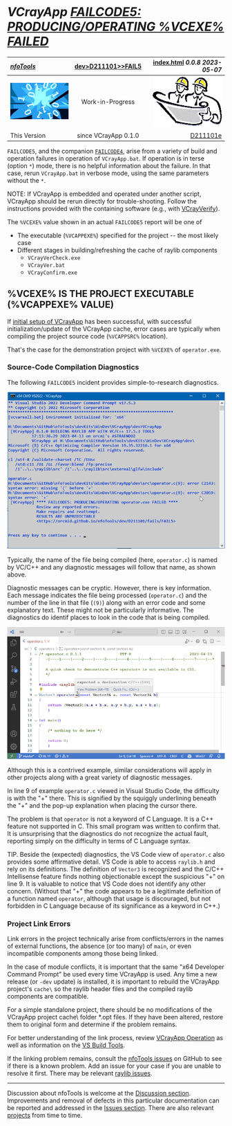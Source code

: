 <!-- index.md 0.0.8                 UTF-8                          2023-05-07
     ----1----|----2----|----3----|----4----|----5----|----6----|----7----|--*

              FAILCODE5: PRODUCING/OPERATING %VCEXE% FAILED
     -->

# ***VCrayApp** [FAILCODE5: PRODUCING/OPERATING %VCEXE% FAILED](.)*

| ***[nfoTools](../../../../)*** | [dev](../../../)[>D211101](../../)[>](../)[>FAIL5](.) | [index.html](index.html) ***0.0.8 2023-05-07*** |
| :--                |       :-:          | --: |
| ![nfotools](../../../../images/nfoWorks-2014-06-02-1702-LogoSmall.png) | Work-in-Progress | ![Hard Hat Area](../../../../images/hardhat-logo.gif) |
|              |                     |           |
| This Version | since VCrayApp 0.1.0 | [D211101e](../../e) |

`FAILCODE5`, and the companion [`FAILCODE4`](..\FAIL4), arise from a variety
of build and operation failures in operation of `VCrayApp.bat`.  If operation
is in terse (option `*`) mode, there is no helpful information about
the failure.  In that case, rerun `VCrayApp.bat` in verbose mode, using the
same parameters without the `*`.

NOTE: If VCrayApp is embedded and operated under another script, VCrayApp
should be rerun directly for trouble-shooting.  Follow the instructions
provided with the containing software (e.g., with
[VCrayVerify](https://orcmid.github.io/nfoTools/dev/D230202/)).

The `%VCEXE%` value shown in an actual `FAILCODE5` report will be one of

* The executable (`%VCAPPEXE%`) specified for the project -- the most likely
case
* Different stages in building/refreshing the cache of raylib components
  * `VCrayVerCheck.exe`
  * `VCrayVer.bat`
  * `VCrayConfirm.exe`

## %VCEXE% IS THE PROJECT EXECUTABLE (%VCAPPEXE% VALUE)

If [initial setup of VCrayApp](../../a) has been successful, with
successful initialization/update of the VCrayApp cache,  error cases are
typically when compiling the project source code (`%VCAPPSRC%` location).

That's the case for the demonstration project with `%VCEXE%` of
`operator.exe`.

### Source-Code Compilation Diagnostics

The following `FAILCODE5` incident provides simple-to-research diagnostics.

![FAILCODE5 Verbose](FAIL5-2023-04-13-1717-verbose-VCrayApp-0.1.0.png)

Typically, the name of the file being compiled (here, `operator.c`) is named
by VC/C++ and any diagnostic messages will follow that name, as shown above.

Diagnostic messages can be cryptic.  However, there is key information.  Each
message indicates the file being processed (`operator.c`) and the number of
the line in that file (`(9)`) along with an error code and some explanatory
text.  These might not be particularly informative.  The diagnostics do
identif places to look in the code that is being compiled.

![FAILCODE5 Located Source Error](FAIL5-2023-04-19-0844-operator.c-VCrayApp-0.1.0.png)

Although this is a contrived example, similar considerations will apply in other projects along with a great variety of diagnostic messages.

In line 9 of example `operator.c` viewed in Visual Studio Code, the difficulty
is with the "+" there.  This is signified by the squiggly underlining beneath
the "+" and the pop-up explanation when placing the cursor there.

The problem is that `operator` is not a keyword of C Language.  It is a C++
feature not supported in C.  This small program was written to confirm that.
It is unsurprising that the diagnostics do not recognize the actual fault,
reporting simply on the difficulty in terms of C Language syntax.

TIP.  Beside the (expected) diagnostics, the VS Code view of `operator.c` also
provides some affirmative detail.  VS Code is able to access `raylib.h` and
rely on its definitions.  The definition of `Vector3` is recognized and the
C/C++ Intellisense feature finds nothing objectionable except the suspicious
"+" on line 9.  It is valuable to notice that VS Code does not identify any
other concern.  (Without that "+" the code appears to be a legitimate
definition of a function named `operator`, although that usage is discouraged,
but not forbidden in C Language because of its significance as a keyword in
C++.)

### Project Link Errors

Link errors in the project technically arise from conflicts/errors in the
names of external functions, the absence (or too many) of `main`, or even
incompatible components among those being linked.

In the case of module conflicts, it is important that the same "x64 Developer
Command Prompt" be used every time VCrayApp is used.  Any time a new release
(or `-dev` update) is installed, it is important to rebuild the VCrayApp
project's `cache\` so the raylib header files and the compiled raylib
components are compatible.

For a simple standalone project, there should be no modifications of the
VCrayApp project cache\ folder *.opt files.  If they have been altered,
restore them to original form and determine if the problem remains.

For better understanding of the link process, review
[VCrayApp Operation](../../b) as well as information on the
[VS Build Tools](https://orcmid.github.io/nfoTools/tools/T211002/).

If the linking problem remains, consult the
[nfoTools issues](https://github.com/orcmid/nfoTools/issues) on GitHub to see
if there is a known problem. Add an issue for your case if you are unable to
resolve it first.   There may be relevant
[raylib issues](https://github.com/raysan5/raylib/issues).

----

Discussion about nfoTools is welcome at the
[Discussion section](https://github.com/orcmid/nfoTools/discussions).
Improvements and removal of defects in this particular documentation can be
reported and addressed in the
[Issues section](https://github.com/orcmid/nfoTools/issues).  There are also
relevant [projects](https://github.com/orcmid/nfoTools/projects?type=classic)
from time to time.

<!-- ----1----|----2----|----3----|----4----|----5----|----6----|----7----|--*

     0.0.8 2023-05-07T20:05Z Reflect transposition to new location
     0.0.7 2023-04-23T19:49Z Small touch-ups of current draft
     0.0.6 2023-04-21T20:07Z Touch-ups of this draft portion
     0.0.5 2023-04-19T16:58Z Cleaning up the likely cases
     0.0.4 2023-04-16T01:34Z Still working around the display problem
     0.0.3 2023-04-15T22:59Z Attempt to get FAIL5-verbose displayed
     0.0.2 2023-04-15T20:16Z Tidied Intermediate Draft
     0.0.1 2023-04-15T19:29Z Intermediate Review Draft
     0.0.0 2023-04-13T21:42Z Initial page from 0.0.0 FAIL3 boilerplate.

               *** end D211101/f/FAIL5/index.md ***
     -->
